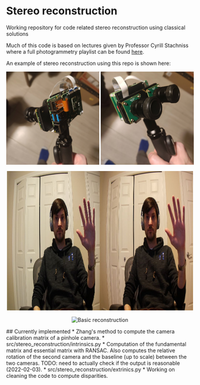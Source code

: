 # Stereo reconstruction
Working repository for code related stereo reconstruction using classical solutions

Much of this code is based on lectures given by Professor Cyrill Stachniss where a full photogrammetry playlist can be found [here](https://www.youtube.com/watch?v=SyB7Wg1e62A&list=PLgnQpQtFTOGRYjqjdZxTEQPZuFHQa7O7Y).

An example of stereo reconstruction using this repo is shown here:
<p align="center">
<img src="./readme_images/stereocam_back.jpg" alt="Basic reconstruction" style="width:250px;"/>   <img src="./readme_images/stereocam_front.jpg" alt="Basic reconstruction" style="width:250px;">
</p>
<p align="center">
<img src="./readme_images/andrew.jpg" alt="Basic reconstruction" style="width:500px;"/>
</p>
<p align="center">
<img src="./readme_images/animation.gif" alt="Basic reconstruction" style="width:750px;"/>
</p>
## Currently implemented
* Zhang's method to compute the camera calibration matrix of a pinhole camera.
    * src/stereo_reconstruction/intrinsics.py
* Computation of the fundamental matrix and essential matrix with RANSAC.  Also computes the relative rotation of the second camera and the baseline (up to scale) between the two cameras.  TODO: need to actually check if the output is reasonable (2022-02-03).
    * src/stereo_reconstruction/extrinics.py
* Working on cleaning the code to compute disparities.